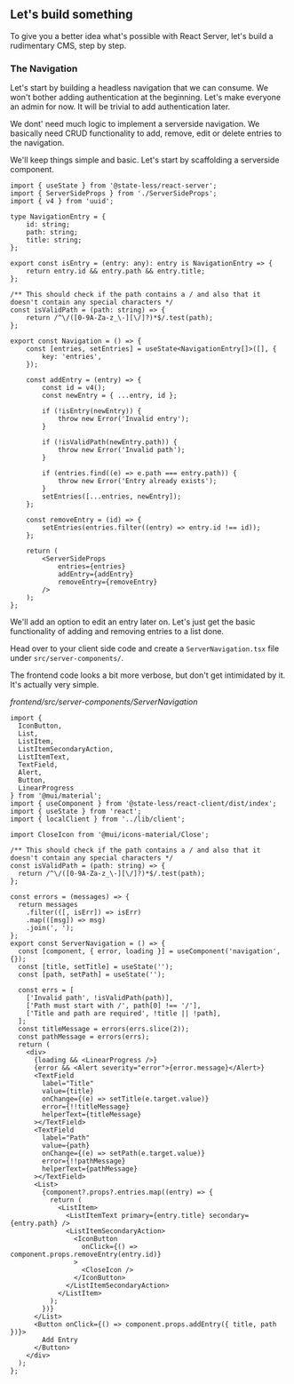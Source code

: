 ## Let's build something

To give you a better idea what's possible with React Server, let's build a rudimentary CMS, step by step.

### The Navigation

Let's start by building a headless navigation that we can consume. 
We won't bother adding authentication at the beginning. Let's make everyone an admin for now. It will be trivial to add authentication later.

We dont' need much logic to implement a serverside navigation. We basically need CRUD functionality to add, remove, edit or delete entries to the navigation.

We'll keep things simple and basic. Let's start by scaffolding a serverside component.

```tsx
import { useState } from '@state-less/react-server';
import { ServerSideProps } from './ServerSideProps';
import { v4 } from 'uuid';

type NavigationEntry = {
    id: string;
    path: string;
    title: string;
};

export const isEntry = (entry: any): entry is NavigationEntry => {
    return entry.id && entry.path && entry.title;
};

/** This should check if the path contains a / and also that it doesn't contain any special characters */
const isValidPath = (path: string) => {
    return /^\/([0-9A-Za-z_\-][\/]?)*$/.test(path);
};

export const Navigation = () => {
    const [entries, setEntries] = useState<NavigationEntry[]>([], {
        key: 'entries',
    });

    const addEntry = (entry) => {
        const id = v4();
        const newEntry = { ...entry, id };

        if (!isEntry(newEntry)) {
            throw new Error('Invalid entry');
        }

        if (!isValidPath(newEntry.path)) {
            throw new Error('Invalid path');
        }

        if (entries.find((e) => e.path === entry.path)) {
            throw new Error('Entry already exists');
        }
        setEntries([...entries, newEntry]);
    };

    const removeEntry = (id) => {
        setEntries(entries.filter((entry) => entry.id !== id));
    };

    return (
        <ServerSideProps
            entries={entries}
            addEntry={addEntry}
            removeEntry={removeEntry}
        />
    );
};
```

We'll add an option to edit an entry later on. Let's just get the basic functionality of adding and removing entries to a list done.

Head over to your client side code and create a `ServerNavigation.tsx` file under `src/server-components/`.

The frontend code looks a bit more verbose, but don't get intimidated by it. It's actually very simple.

*frontend/src/server-components/ServerNavigation*
```tsx
import {
  IconButton,
  List,
  ListItem,
  ListItemSecondaryAction,
  ListItemText,
  TextField,
  Alert,
  Button,
  LinearProgress
} from '@mui/material';
import { useComponent } from '@state-less/react-client/dist/index';
import { useState } from 'react';
import { localClient } from '../lib/client';

import CloseIcon from '@mui/icons-material/Close';

/** This should check if the path contains a / and also that it doesn't contain any special characters */
const isValidPath = (path: string) => {
  return /^\/([0-9A-Za-z_\-][\/]?)*$/.test(path);
};

const errors = (messages) => {
  return messages
    .filter(([, isErr]) => isErr)
    .map(([msg]) => msg)
    .join(', ');
};
export const ServerNavigation = () => {
  const [component, { error, loading }] = useComponent('navigation', {});
  const [title, setTitle] = useState('');
  const [path, setPath] = useState('');

  const errs = [
    ['Invalid path', !isValidPath(path)],
    ['Path must start with /', path[0] !== '/'],
    ['Title and path are required', !title || !path],
  ];
  const titleMessage = errors(errs.slice(2));
  const pathMessage = errors(errs);
  return (
    <div>
      {loading && <LinearProgress />}
      {error && <Alert severity="error">{error.message}</Alert>}
      <TextField
        label="Title"
        value={title}
        onChange={(e) => setTitle(e.target.value)}
        error={!!titleMessage}
        helperText={titleMessage}
      ></TextField>
      <TextField
        label="Path"
        value={path}
        onChange={(e) => setPath(e.target.value)}
        error={!!pathMessage}
        helperText={pathMessage}
      ></TextField>
      <List>
        {component?.props?.entries.map((entry) => {
          return (
            <ListItem>
              <ListItemText primary={entry.title} secondary={entry.path} />
              <ListItemSecondaryAction>
                <IconButton
                  onClick={() => component.props.removeEntry(entry.id)}
                >
                  <CloseIcon />
                </IconButton>
              </ListItemSecondaryAction>
            </ListItem>
          );
        })}
      </List>
      <Button onClick={() => component.props.addEntry({ title, path })}>
        Add Entry
      </Button>
    </div>
  );
};
```